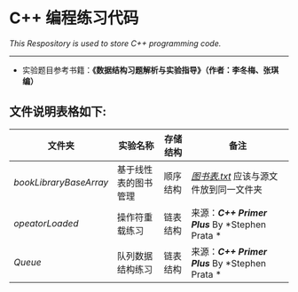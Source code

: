 # C++ 编程练习代码

*This Respository is used to store C++ programming code.*
***
* 实验题目参考书籍：**《数据结构习题解析与实验指导》（作者：李冬梅、张琪编）** 




## 文件说明表格如下:

文件夹|实验名称|存储结构|备注
---------------|---------------|---------------|---------------
*bookLibraryBaseArray*|基于线性表的图书管理|顺序结构|[*图书表.txt*](https://github.com/Longtainbin/CppExercise/blob/master/bookLibraryBaseArray/%E5%9B%BE%E4%B9%A6%E8%A1%A8.txt) 应该与源文件放到同一文件夹
*opeatorLoaded*|操作符重载练习|链表结构|来源：***C++ Primer Plus*** By *Stephen Prata *
*Queue*|队列数据结构练习|链表结构|来源：***C++ Primer Plus*** By *Stephen Prata *



